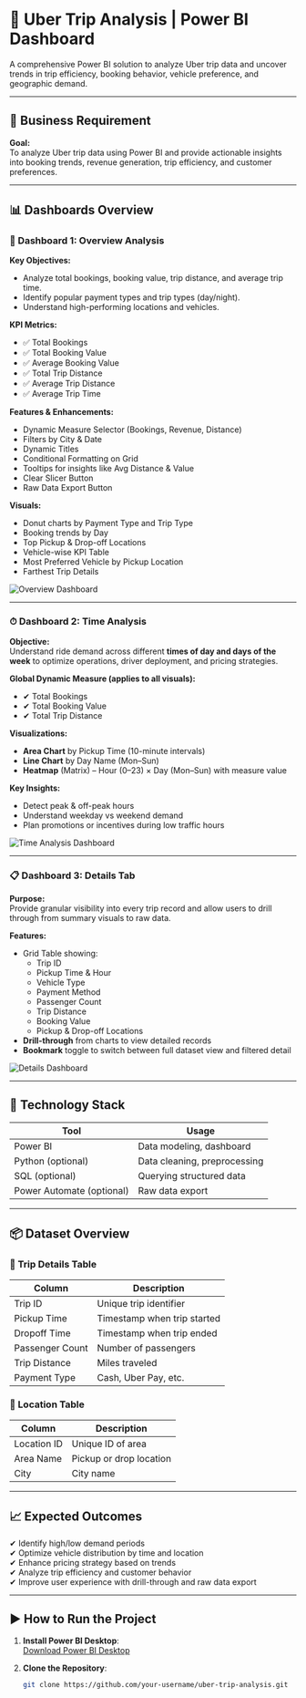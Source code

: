 # 🚖 Uber Trip Analysis | Power BI Dashboard

A comprehensive Power BI solution to analyze Uber trip data and uncover trends in trip efficiency, booking behavior, vehicle preference, and geographic demand.

---

## 🧠 Business Requirement

**Goal:**  
To analyze Uber trip data using Power BI and provide actionable insights into booking trends, revenue generation, trip efficiency, and customer preferences.

---

## 📊 Dashboards Overview

### 📌 Dashboard 1: Overview Analysis

**Key Objectives:**
- Analyze total bookings, booking value, trip distance, and average trip time.
- Identify popular payment types and trip types (day/night).
- Understand high-performing locations and vehicles.

**KPI Metrics:**
- ✅ Total Bookings
- ✅ Total Booking Value
- ✅ Average Booking Value
- ✅ Total Trip Distance
- ✅ Average Trip Distance
- ✅ Average Trip Time

**Features & Enhancements:**
- Dynamic Measure Selector (Bookings, Revenue, Distance)
- Filters by City & Date
- Dynamic Titles
- Conditional Formatting on Grid
- Tooltips for insights like Avg Distance & Value
- Clear Slicer Button
- Raw Data Export Button

**Visuals:**
- Donut charts by Payment Type and Trip Type
- Booking trends by Day
- Top Pickup & Drop-off Locations
- Vehicle-wise KPI Table
- Most Preferred Vehicle by Pickup Location
- Farthest Trip Details

![Overview Dashboard](images/overview_dashboard.png)

---

### ⏱ Dashboard 2: Time Analysis

**Objective:**  
Understand ride demand across different **times of day and days of the week** to optimize operations, driver deployment, and pricing strategies.

**Global Dynamic Measure (applies to all visuals):**
- ✔ Total Bookings
- ✔ Total Booking Value
- ✔ Total Trip Distance

**Visualizations:**
- **Area Chart** by Pickup Time (10-minute intervals)
- **Line Chart** by Day Name (Mon–Sun)
- **Heatmap** (Matrix) – Hour (0–23) × Day (Mon–Sun) with measure value

**Key Insights:**
- Detect peak & off-peak hours
- Understand weekday vs weekend demand
- Plan promotions or incentives during low traffic hours

![Time Analysis Dashboard](images/time_analysis_dashboard.png)

---

### 📋 Dashboard 3: Details Tab

**Purpose:**  
Provide granular visibility into every trip record and allow users to drill through from summary visuals to raw data.

**Features:**
- Grid Table showing:
  - Trip ID
  - Pickup Time & Hour
  - Vehicle Type
  - Payment Method
  - Passenger Count
  - Trip Distance
  - Booking Value
  - Pickup & Drop-off Locations
- **Drill-through** from charts to view detailed records
- **Bookmark** toggle to switch between full dataset view and filtered detail

![Details Dashboard](images/details_dashboard.png)

---

## 🧰 Technology Stack

| Tool            | Usage                     |
|-----------------|---------------------------|
| Power BI        | Data modeling, dashboard   |
| Python (optional) | Data cleaning, preprocessing |
| SQL (optional)    | Querying structured data |
| Power Automate (optional) | Raw data export |

---

## 📦 Dataset Overview

### 📁 Trip Details Table

| Column          | Description                     |
|------------------|---------------------------------|
| Trip ID          | Unique trip identifier          |
| Pickup Time      | Timestamp when trip started     |
| Dropoff Time     | Timestamp when trip ended       |
| Passenger Count  | Number of passengers            |
| Trip Distance    | Miles traveled                  |
| Payment Type     | Cash, Uber Pay, etc.            |

### 📁 Location Table

| Column       | Description              |
|--------------|--------------------------|
| Location ID  | Unique ID of area        |
| Area Name    | Pickup or drop location  |
| City         | City name                |

---

## 📈 Expected Outcomes

✔ Identify high/low demand periods  
✔ Optimize vehicle distribution by time and location  
✔ Enhance pricing strategy based on trends  
✔ Analyze trip efficiency and customer behavior  
✔ Improve user experience with drill-through and raw data export

---

## ▶️ How to Run the Project

1. **Install Power BI Desktop**:  
   [Download Power BI Desktop](https://powerbi.microsoft.com/en-us/desktop/)

2. **Clone the Repository**:
   ```bash
   git clone https://github.com/your-username/uber-trip-analysis.git

